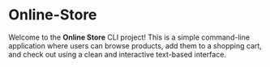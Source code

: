 # Online-Store

Welcome to the **Online Store** CLI project! This is a simple command-line application where users can browse products, add them to a shopping cart, and check out using a clean and interactive text-based interface.
